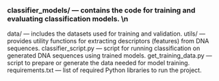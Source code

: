 ### classifier_models/ — contains the code for training and evaluating classification models. \n
data/ — includes the datasets used for training and validation.
utils/ — provides utility functions for extracting descriptors (features) from DNA sequences.
classifier_script.py — script for running classification on generated DNA sequences using trained models.
get_training_data.py — script to prepare or generate the data needed for model training.
requirements.txt — list of required Python libraries to run the project.

